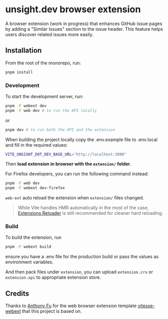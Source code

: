 # unsight.dev browser extension

A browser extension (work in progress) that enhances GitHub issue pages by adding a "Similar Issues" section to the issue header. This feature helps users discover related issues more easily.

## Installation

From the root of the monorepo, run:

```bash
pnpm install
```

### Development

To start the development server, run:

```bash
pnpm -F webext dev
pnpm -F web dev # to run the API locally
```

or

```bash
pnpm dev # to run both the API and the extension
```

When building the project locally copy the .env.example file to .env.local and fill in the required values:

```bash
VITE_UNSIGHT_DOT_DEV_BASE_URL="http://localhost:3000"
```

Then **load extension in browser with the `extension/` folder**.

For Firefox developers, you can run the following command instead:

```bash
pnpm -F web dev
pnpm -F webext dev-firefox
```

`web-ext` auto reload the extension when `extension/` files changed.

> While Vite handles HMR automatically in the most of the case, [Extensions Reloader](https://chrome.google.com/webstore/detail/fimgfedafeadlieiabdeeaodndnlbhid) is still recommended for cleaner hard reloading.

### Build

To build the extension, run

```bash
pnpm -F webext build
```

ensure you have a .env file for the production build or pass the values as environment variables.

And then pack files under `extension`, you can upload `extension.crx` or `extension.xpi` to appropriate extension store.

## Credits

Thanks to [Anthony Fu](https://github.com/antfu) for the web browser extension template [vitesse-webext](https://github.com/antfu-collective/vitesse-webext) that this project is based on.

